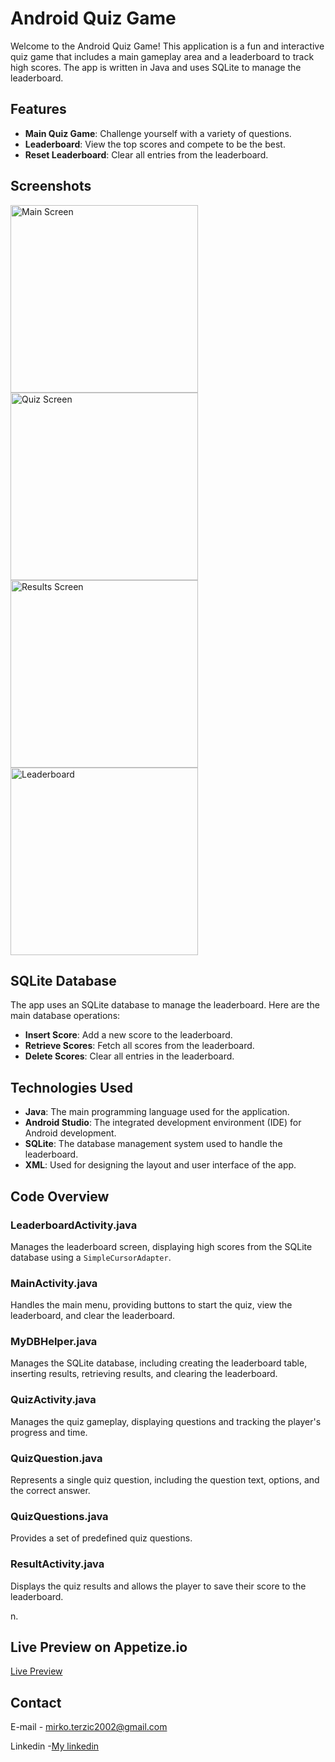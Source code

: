 # Android Quiz Game

Welcome to the Android Quiz Game! This application is a fun and interactive quiz game that includes a main gameplay area and a leaderboard to track high scores. The app is written in Java and uses SQLite to manage the leaderboard.

## Features

- **Main Quiz Game**: Challenge yourself with a variety of questions.
- **Leaderboard**: View the top scores and compete to be the best.
- **Reset Leaderboard**: Clear all entries from the leaderboard.

## Screenshots

<img src="screeshots/quiz_game_main_interface.jpg" alt="Main Screen" width="300">
<img src="screeshots/quiz_game_playing.jpg" alt="Quiz Screen" width="300">
<img src="screeshots/quiz_game_result_screen.jpg" alt="Results Screen" width="300">
<img src="screeshots/leaderboard_with_players.jpg" alt="Leaderboard" width="300">


## SQLite Database

The app uses an SQLite database to manage the leaderboard. Here are the main database operations:

- **Insert Score**: Add a new score to the leaderboard.
- **Retrieve Scores**: Fetch all scores from the leaderboard.
- **Delete Scores**: Clear all entries in the leaderboard.

## Technologies Used

- **Java**: The main programming language used for the application.
- **Android Studio**: The integrated development environment (IDE) for Android development.
- **SQLite**: The database management system used to handle the leaderboard.
- **XML**: Used for designing the layout and user interface of the app.

## Code Overview

### LeaderboardActivity.java

Manages the leaderboard screen, displaying high scores from the SQLite database using a `SimpleCursorAdapter`.

### MainActivity.java

Handles the main menu, providing buttons to start the quiz, view the leaderboard, and clear the leaderboard.

### MyDBHelper.java

Manages the SQLite database, including creating the leaderboard table, inserting results, retrieving results, and clearing the leaderboard.

### QuizActivity.java

Manages the quiz gameplay, displaying questions and tracking the player's progress and time.

### QuizQuestion.java

Represents a single quiz question, including the question text, options, and the correct answer.

### QuizQuestions.java

Provides a set of predefined quiz questions.

### ResultActivity.java

Displays the quiz results and allows the player to save their score to the leaderboard.



n.

## Live Preview on Appetize.io

[Live Preview](https://appetize.io/app/qcbpsvt3ey4todly2ty6oh4oqm)

## Contact

E-mail - [mirko.terzic2002@gmail.com](mailto:your.email@example.com)

Linkedin -[My linkedin](https://www.linkedin.com/in/mirkoterzic/)
